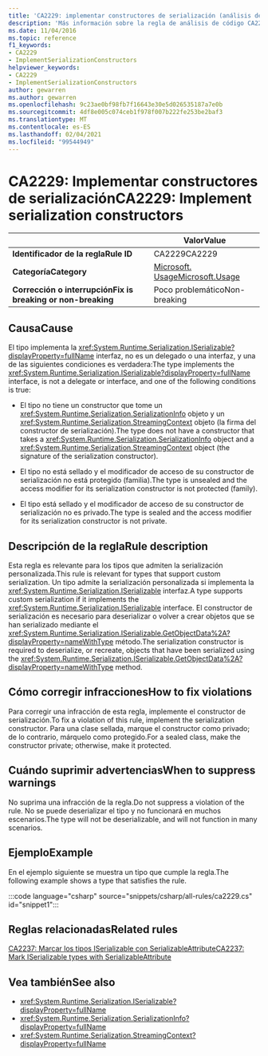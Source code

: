 ```yaml
---
title: 'CA2229: implementar constructores de serialización (análisis de código)'
description: 'Más información sobre la regla de análisis de código CA2229: implementar constructores de serialización'
ms.date: 11/04/2016
ms.topic: reference
f1_keywords:
- CA2229
- ImplementSerializationConstructors
helpviewer_keywords:
- CA2229
- ImplementSerializationConstructors
author: gewarren
ms.author: gewarren
ms.openlocfilehash: 9c23ae0bf98fb7f16643e30e5d026535187a7e0b
ms.sourcegitcommit: 4df8e005c074ceb1f978f007b222fe253be2baf3
ms.translationtype: MT
ms.contentlocale: es-ES
ms.lasthandoff: 02/04/2021
ms.locfileid: "99544949"
---
```

# <a name="ca2229-implement-serialization-constructors"></a><span data-ttu-id="8ade6-103">CA2229: Implementar constructores de serialización</span><span class="sxs-lookup"><span data-stu-id="8ade6-103">CA2229: Implement serialization constructors</span></span>

| | <span data-ttu-id="8ade6-104">Valor</span><span class="sxs-lookup"><span data-stu-id="8ade6-104">Value</span></span> |
|-|-|
| <span data-ttu-id="8ade6-105">**Identificador de la regla**</span><span class="sxs-lookup"><span data-stu-id="8ade6-105">**Rule ID**</span></span> |<span data-ttu-id="8ade6-106">CA2229</span><span class="sxs-lookup"><span data-stu-id="8ade6-106">CA2229</span></span>|
| <span data-ttu-id="8ade6-107">**Categoría**</span><span class="sxs-lookup"><span data-stu-id="8ade6-107">**Category**</span></span> |[<span data-ttu-id="8ade6-108">Microsoft. Usage</span><span class="sxs-lookup"><span data-stu-id="8ade6-108">Microsoft.Usage</span></span>](usage-warnings.md)|
| <span data-ttu-id="8ade6-109">**Corrección o interrupción**</span><span class="sxs-lookup"><span data-stu-id="8ade6-109">**Fix is breaking or non-breaking**</span></span> |<span data-ttu-id="8ade6-110">Poco problemático</span><span class="sxs-lookup"><span data-stu-id="8ade6-110">Non-breaking</span></span>|

## <a name="cause"></a><span data-ttu-id="8ade6-111">Causa</span><span class="sxs-lookup"><span data-stu-id="8ade6-111">Cause</span></span>

<span data-ttu-id="8ade6-112">El tipo implementa la <xref:System.Runtime.Serialization.ISerializable?displayProperty=fullName> interfaz, no es un delegado o una interfaz, y una de las siguientes condiciones es verdadera:</span><span class="sxs-lookup"><span data-stu-id="8ade6-112">The type implements the <xref:System.Runtime.Serialization.ISerializable?displayProperty=fullName> interface, is not a delegate or interface, and one of the following conditions is true:</span></span>

- <span data-ttu-id="8ade6-113">El tipo no tiene un constructor que tome un <xref:System.Runtime.Serialization.SerializationInfo> objeto y un <xref:System.Runtime.Serialization.StreamingContext> objeto (la firma del constructor de serialización).</span><span class="sxs-lookup"><span data-stu-id="8ade6-113">The type does not have a constructor that takes a <xref:System.Runtime.Serialization.SerializationInfo> object and a <xref:System.Runtime.Serialization.StreamingContext> object (the signature of the serialization constructor).</span></span>

- <span data-ttu-id="8ade6-114">El tipo no está sellado y el modificador de acceso de su constructor de serialización no está protegido (familia).</span><span class="sxs-lookup"><span data-stu-id="8ade6-114">The type is unsealed and the access modifier for its serialization constructor is not protected (family).</span></span>

- <span data-ttu-id="8ade6-115">El tipo está sellado y el modificador de acceso de su constructor de serialización no es privado.</span><span class="sxs-lookup"><span data-stu-id="8ade6-115">The type is sealed and the access modifier for its serialization constructor is not private.</span></span>

## <a name="rule-description"></a><span data-ttu-id="8ade6-116">Descripción de la regla</span><span class="sxs-lookup"><span data-stu-id="8ade6-116">Rule description</span></span>

<span data-ttu-id="8ade6-117">Esta regla es relevante para los tipos que admiten la serialización personalizada.</span><span class="sxs-lookup"><span data-stu-id="8ade6-117">This rule is relevant for types that support custom serialization.</span></span> <span data-ttu-id="8ade6-118">Un tipo admite la serialización personalizada si implementa la <xref:System.Runtime.Serialization.ISerializable> interfaz.</span><span class="sxs-lookup"><span data-stu-id="8ade6-118">A type supports custom serialization if it implements the <xref:System.Runtime.Serialization.ISerializable> interface.</span></span> <span data-ttu-id="8ade6-119">El constructor de serialización es necesario para deserializar o volver a crear objetos que se han serializado mediante el <xref:System.Runtime.Serialization.ISerializable.GetObjectData%2A?displayProperty=nameWithType> método.</span><span class="sxs-lookup"><span data-stu-id="8ade6-119">The serialization constructor is required to deserialize, or recreate, objects that have been serialized using the <xref:System.Runtime.Serialization.ISerializable.GetObjectData%2A?displayProperty=nameWithType> method.</span></span>

## <a name="how-to-fix-violations"></a><span data-ttu-id="8ade6-120">Cómo corregir infracciones</span><span class="sxs-lookup"><span data-stu-id="8ade6-120">How to fix violations</span></span>

<span data-ttu-id="8ade6-121">Para corregir una infracción de esta regla, implemente el constructor de serialización.</span><span class="sxs-lookup"><span data-stu-id="8ade6-121">To fix a violation of this rule, implement the serialization constructor.</span></span> <span data-ttu-id="8ade6-122">Para una clase sellada, marque el constructor como privado; de lo contrario, márquelo como protegido.</span><span class="sxs-lookup"><span data-stu-id="8ade6-122">For a sealed class, make the constructor private; otherwise, make it protected.</span></span>

## <a name="when-to-suppress-warnings"></a><span data-ttu-id="8ade6-123">Cuándo suprimir advertencias</span><span class="sxs-lookup"><span data-stu-id="8ade6-123">When to suppress warnings</span></span>

<span data-ttu-id="8ade6-124">No suprima una infracción de la regla.</span><span class="sxs-lookup"><span data-stu-id="8ade6-124">Do not suppress a violation of the rule.</span></span> <span data-ttu-id="8ade6-125">No se puede deserializar el tipo y no funcionará en muchos escenarios.</span><span class="sxs-lookup"><span data-stu-id="8ade6-125">The type will not be deserializable, and will not function in many scenarios.</span></span>

## <a name="example"></a><span data-ttu-id="8ade6-126">Ejemplo</span><span class="sxs-lookup"><span data-stu-id="8ade6-126">Example</span></span>

<span data-ttu-id="8ade6-127">En el ejemplo siguiente se muestra un tipo que cumple la regla.</span><span class="sxs-lookup"><span data-stu-id="8ade6-127">The following example shows a type that satisfies the rule.</span></span>

:::code language="csharp" source="snippets/csharp/all-rules/ca2229.cs" id="snippet1":::

## <a name="related-rules"></a><span data-ttu-id="8ade6-128">Reglas relacionadas</span><span class="sxs-lookup"><span data-stu-id="8ade6-128">Related rules</span></span>

[<span data-ttu-id="8ade6-129">CA2237: Marcar los tipos ISerializable con SerializableAttribute</span><span class="sxs-lookup"><span data-stu-id="8ade6-129">CA2237: Mark ISerializable types with SerializableAttribute</span></span>](ca2237.md)

## <a name="see-also"></a><span data-ttu-id="8ade6-130">Vea también</span><span class="sxs-lookup"><span data-stu-id="8ade6-130">See also</span></span>

- <xref:System.Runtime.Serialization.ISerializable?displayProperty=fullName>
- <xref:System.Runtime.Serialization.SerializationInfo?displayProperty=fullName>
- <xref:System.Runtime.Serialization.StreamingContext?displayProperty=fullName>
